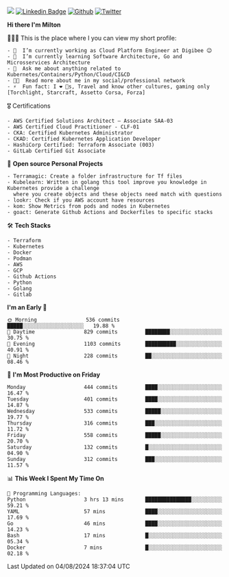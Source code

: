 ![](https://komarev.com/ghpvc/?username=miltlima&color=blueviolet) [![Linkedin Badge](https://img.shields.io/badge/-LinkedIn-blue?style=flat-square&logo=Linkedin&logoColor=white&link=https://www.linkedin.com/in/miltonlimaj/)](https://www.linkedin.com/in/miltonlimaj/) [![Github](https://img.shields.io/github/followers/miltlima?style=social)](https://github.com/miltlima?tab=followers) [![Twitter](https://img.shields.io/twitter/follow/milt_lima?style=social)](https://twitter.com/milt_lima)
 


     
**Hi there I'm Milton**

👨🏽‍💻 This is the place where I you can view my short profile:
```text
- 🔭  I’m currently working as Cloud Platform Engineer at Digibee 😉
- 🌱  I’m currently learning Software Architecture, Go and Microsservices Architecture
- 💬  Ask me about anything related to Kubernetes/Containers/Python/Cloud/CI&CD
- 👨‍💻  Read more about me in my social/professional network
- ⚡  Fun fact: I ❤️ 🐶s, Travel and know other cultures, gaming only [Torchlight, Starcraft, Assetto Corsa, Forza]
```
🎖 Certifications
```text
- AWS Certified Solutions Architect – Associate SAA-03
- AWS Certified Cloud Practitioner - CLF-01
- CKA: Certified Kubernetes Administrator
- CKAD: Certified Kubernetes Application Developer
- HashiCorp Certified: Terraform Associate (003)
- GitLab Certified Git Associate
```
📐 **Open source Personal Projects**

```text
- Terramagic: Create a folder infrastructure for Tf files
- Kubelearn: Written in golang this tool improve you knowledge in Kubernetes provide a challenge
  where you create objects and these objects need match with questions
- lookr: Check if you AWS account have resources
- kom: Show Metrics from pods and nodes in Kubernetes
- goact: Generate Github Actions and Dockerfiles to specific stacks
```
🛠 **Tech Stacks**

```text
- Terraform
- Kubernetes
- Docker
- Podman
- AWS
- GCP
- Github Actions
- Python
- Golang
- Gitlab
```         

<!--START_SECTION:waka-->
**I'm an Early 🐤** 

```text
🌞 Morning                536 commits         █████░░░░░░░░░░░░░░░░░░░░   19.88 % 
🌆 Daytime                829 commits         ████████░░░░░░░░░░░░░░░░░   30.75 % 
🌃 Evening                1103 commits        ██████████░░░░░░░░░░░░░░░   40.91 % 
🌙 Night                  228 commits         ██░░░░░░░░░░░░░░░░░░░░░░░   08.46 % 
```
📅 **I'm Most Productive on Friday** 

```text
Monday                   444 commits         ████░░░░░░░░░░░░░░░░░░░░░   16.47 % 
Tuesday                  401 commits         ████░░░░░░░░░░░░░░░░░░░░░   14.87 % 
Wednesday                533 commits         █████░░░░░░░░░░░░░░░░░░░░   19.77 % 
Thursday                 316 commits         ███░░░░░░░░░░░░░░░░░░░░░░   11.72 % 
Friday                   558 commits         █████░░░░░░░░░░░░░░░░░░░░   20.70 % 
Saturday                 132 commits         █░░░░░░░░░░░░░░░░░░░░░░░░   04.90 % 
Sunday                   312 commits         ███░░░░░░░░░░░░░░░░░░░░░░   11.57 % 
```


📊 **This Week I Spent My Time On** 

```text
💬 Programming Languages: 
Python                   3 hrs 13 mins       ███████████████░░░░░░░░░░   59.21 % 
YAML                     57 mins             ████░░░░░░░░░░░░░░░░░░░░░   17.69 % 
Go                       46 mins             ████░░░░░░░░░░░░░░░░░░░░░   14.23 % 
Bash                     17 mins             █░░░░░░░░░░░░░░░░░░░░░░░░   05.34 % 
Docker                   7 mins              █░░░░░░░░░░░░░░░░░░░░░░░░   02.18 % 
```


 Last Updated on 04/08/2024 18:37:04 UTC
<!--END_SECTION:waka-->
